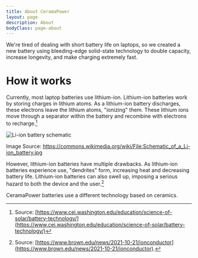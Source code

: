 ```yaml
---
title: About CeramaPower
layout: page
description: About
bodyClass: page-about
---
```


We're tired of dealing with short battery life on laptops, so we created a new battery using bleeding-edge solid-state technology to double capacity, increase longevity, and make charging extremely fast.

# How it works

Currently, most laptop batteries use lithium-ion. Lithium-ion batteries work by storing charges in lithium atoms. As a lithium-ion battery discharges, these electrons leave the lithium atoms, "ionizing" them. These lithium ions move through a separator within the battery and recombine with electrons to recharge.[^1]

[^1]: Source: [https://www.cei.washington.edu/education/science-of-solar/battery-technology/](https://www.cei.washington.edu/education/science-of-solar/battery-technology/)

![Li-ion battery schematic](../images/illustrations/Schematic_of_a_Li-ion_battery.jpg)
<figcaption>Image Source: <a href="https://commons.wikimedia.org/wiki/File:Schematic_of_a_Li-ion_battery.jpg">https://commons.wikimedia.org/wiki/File:Schematic_of_a_Li-ion_battery.jpg</a></figcaption>
<p></p>

However, lithium-ion batteries have multiple drawbacks. As lithium-ion batteries experience use, "dendrites" form, increasing heat and decreasing battery life. Lithium-ion batteries can also swell up, imposing a serious hazard to both the device and the user.[^2]

[^2]: Source: [https://www.brown.edu/news/2021-10-21/ionconductor](https://www.brown.edu/news/2021-10-21/ionconductor).

CeramaPower batteries use a different technology based on ceramics. 
